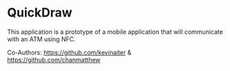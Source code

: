 # QuickDraw
This application is a prototype of a mobile application that will communicate with an ATM using NFC.

Co-Authors: https://github.com/kevinaiter & https://github.com/chanmatthew

